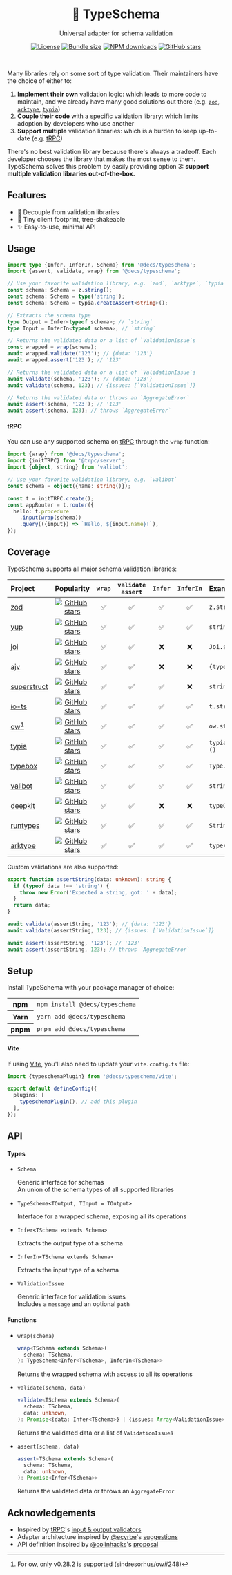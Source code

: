 <div id="header">
  <h1 align="center">🛵 TypeSchema</h1>
  <p align="center">Universal adapter for schema validation</p>
  <p align="center">
  <a href="https://opensource.org/licenses/MIT" rel="nofollow"><img src="https://img.shields.io/github/license/decs/typeschema" alt="License"></a>
  <a href="https://bundlephobia.com/package/@decs/typeschema" rel="nofollow"><img src="https://img.shields.io/bundlephobia/minzip/%40decs%2Ftypeschema" alt="Bundle size"></a>
  <a href="https://www.npmjs.com/package/@decs/typeschema" rel="nofollow"><img src="https://img.shields.io/npm/dw/@decs/typeschema.svg" alt="NPM downloads"></a>
  <a href="https://github.com/decs/typeschema/stargazers" rel="nofollow"><img src="https://img.shields.io/github/stars/decs/typeschema" alt="GitHub stars"></a>
  </p>

  <br />
</div>

Many libraries rely on some sort of type validation. Their maintainers have the choice of either to:

1. ⁠**Implement their own** validation logic: which leads to more code to maintain, and we already have many good solutions out there (e.g. [`zod`](https://zod.dev), [`arktype`](https://arktype.io), [`typia`](https://typia.io))
1. **Couple their code** with a specific validation library: which limits adoption by developers who use another
1. **Support multiple** validation libraries: which is a burden to keep up-to-date (e.g. [tRPC](https://trpc.io/))

There's no best validation library because there's always a tradeoff. Each developer chooses the library that makes the most sense to them. TypeSchema solves this problem by easily providing option 3: **support multiple validation libraries out-of-the-box.**

## Features

- 🚀 Decouple from validation libraries
- 🍃 Tiny client footprint, tree-shakeable
- ✨ Easy-to-use, minimal API

## Usage

```ts
import type {Infer, InferIn, Schema} from '@decs/typeschema';
import {assert, validate, wrap} from '@decs/typeschema';

// Use your favorite validation library, e.g. `zod`, `arktype`, `typia`
const schema: Schema = z.string();
const schema: Schema = type('string');
const schema: Schema = typia.createAssert<string>();

// Extracts the schema type
type Output = Infer<typeof schema>; // `string`
type Input = InferIn<typeof schema>; // `string`

// Returns the validated data or a list of `ValidationIssue`s
const wrapped = wrap(schema);
await wrapped.validate('123'); // {data: '123'}
await wrapped.assert('123'); // '123'

// Returns the validated data or a list of `ValidationIssue`s
await validate(schema, '123'); // {data: '123'}
await validate(schema, 123); // {issues: [`ValidationIssue`]}

// Returns the validated data or throws an `AggregateError`
await assert(schema, '123'); // '123'
await assert(schema, 123); // throws `AggregateError`
```

#### tRPC

You can use any supported schema on [tRPC](https://trpc.io/) through the `wrap` function:

```ts
import {wrap} from '@decs/typeschema';
import {initTRPC} from '@trpc/server';
import {object, string} from 'valibot';

// Use your favorite validation library, e.g. `valibot`
const schema = object({name: string()});

const t = initTRPC.create();
const appRouter = t.router({
  hello: t.procedure
    .input(wrap(schema))
    .query(({input}) => `Hello, ${input.name}!`),
});
```

## Coverage

TypeSchema supports all major schema validation libraries:

| Project                                            | Popularity                                                                                                                                                                            | `wrap` | `validate`</br>`assert` | `Infer` | `InferIn` | Example schema                 |
|:---------------------------------------------------|:-------------------------------------------------------------------------------------------------------------------------------------------------------------------------------------:|:------:|:-----------------------:|:-------:|:---------:|:------------------------------|
| [zod](https://zod.dev)                             | <a href="https://github.com/colinhacks/zod" rel="nofollow"><img src="https://img.shields.io/github/stars/colinhacks/zod?style=social" alt="GitHub stars"></a>                         | ✅      | ✅                       | ✅       | ✅         | `z.string()`                   |
| [yup](https://github.com/jquense/yup)              | <a href="https://github.com/jquense/yup" rel="nofollow"><img src="https://img.shields.io/github/stars/jquense/yup?style=social" alt="GitHub stars"></a>                               | ✅      | ✅                       | ✅       | ✅         | `string()`                     |
| [joi](https://joi.dev)                             | <a href="https://github.com/hapijs/joi" rel="nofollow"><img src="https://img.shields.io/github/stars/hapijs/joi?style=social" alt="GitHub stars"></a>                                 | ✅      | ✅                       | ❌       | ❌         | `Joi.string()`                 |
| [ajv](https://ajv.js.org)                          | <a href="https://github.com/ajv-validator/ajv" rel="nofollow"><img src="https://img.shields.io/github/stars/ajv-validator/ajv?style=social" alt="GitHub stars"></a>                   | ✅      | ✅                       | ❌       | ❌         | `{type: "string"}`             |
| [superstruct](https://docs.superstructjs.org)      | <a href="https://github.com/ianstormtaylor/superstruct" rel="nofollow"><img src="https://img.shields.io/github/stars/ianstormtaylor/superstruct?style=social" alt="GitHub stars"></a> | ✅      | ✅                       | ✅       | ❌         | `string()`                     |
| [io-ts](https://gcanti.github.io/io-ts)            | <a href="https://github.com/gcanti/io-ts" rel="nofollow"><img src="https://img.shields.io/github/stars/gcanti/io-ts?style=social" alt="GitHub stars"></a>                             | ✅      | ✅                       | ✅       | ✅         | `t.string`                     |
| [ow](https://sindresorhus.com/ow)[^1]              | <a href="https://github.com/sindresorhus/ow" rel="nofollow"><img src="https://img.shields.io/github/stars/sindresorhus/ow?style=social" alt="GitHub stars"></a>                       | ✅      | ✅                       | ✅       | ✅         | `ow.string`                    |
| [typia](https://typia.io)                          | <a href="https://github.com/samchon/typia" rel="nofollow"><img src="https://img.shields.io/github/stars/samchon/typia?style=social" alt="GitHub stars"></a>                           | ✅      | ✅                       | ✅       | ✅         | `typia.createAssert<string>()` |
| [typebox](https://github.com/sinclairzx81/typebox) | <a href="https://github.com/sinclairzx81/typebox" rel="nofollow"><img src="https://img.shields.io/github/stars/sinclairzx81/typebox?style=social" alt="GitHub stars"></a>             | ✅      | ✅                       | ✅       | ✅         | `Type.String()`                |
| [valibot](https://valibot.dev)                     | <a href="https://github.com/fabian-hiller/valibot" rel="nofollow"><img src="https://img.shields.io/github/stars/fabian-hiller/valibot?style=social" alt="GitHub stars"></a>           | ✅      | ✅                       | ✅       | ✅         | `string()`                     |
| [deepkit](https://deepkit.io)                      | <a href="https://github.com/deepkit/deepkit-framework" rel="nofollow"><img src="https://img.shields.io/github/stars/deepkit/deepkit-framework?style=social" alt="GitHub stars"></a>   | ✅      | ✅                       | ❌       | ❌         | `typeOf<string>()`             |
| [runtypes](https://github.com/pelotom/runtypes)    | <a href="https://github.com/pelotom/runtypes" rel="nofollow"><img src="https://img.shields.io/github/stars/pelotom/runtypes?style=social" alt="GitHub stars"></a>                     | ✅      | ✅                       | ✅       | ✅         | `String`                       |
| [arktype](https://arktype.io)                      | <a href="https://github.com/arktypeio/arktype" rel="nofollow"><img src="https://img.shields.io/github/stars/arktypeio/arktype?style=social" alt="GitHub stars"></a>                   | ✅      | ✅                       | ✅       | ✅         | `type('string')`               |

[^1]: For [ow](https://sindresorhus.com/ow), only v0.28.2 is supported (sindresorhus/ow#248)

Custom validations are also supported:

```ts
export function assertString(data: unknown): string {
  if (typeof data !== 'string') {
    throw new Error('Expected a string, got: ' + data);
  }
  return data;
}

await validate(assertString, '123'); // {data: '123'}
await validate(assertString, 123); // {issues: [`ValidationIssue`]}

await assert(assertString, '123'); // '123'
await assert(assertString, 123); // throws `AggregateError`
```

## Setup

Install TypeSchema with your package manager of choice:

<table>
  <tr>
    <th>npm</th>
    <td><code>npm install @decs/typeschema</code></td>
  </tr>
  <tr>
    <th>Yarn</th>
    <td><code>yarn add @decs/typeschema</code></td>
  </tr>
  <tr>
    <th>pnpm</th>
    <td><code>pnpm add @decs/typeschema</code></td>
  </tr>
</table>

#### Vite

If using [Vite](https://vitejs.dev/), you'll also need to update your `vite.config.ts` file:

```ts
import {typeschemaPlugin} from '@decs/typeschema/vite';

export default defineConfig({
  plugins: [
    typeschemaPlugin(), // add this plugin
  ],
});
```

## API

#### Types

- `Schema`

  Generic interface for schemas<br />An union of the schema types of all supported libraries

- `TypeSchema<TOutput, TInput = TOutput>`

  Interface for a wrapped schema, exposing all its operations

- `Infer<TSchema extends Schema>`

  Extracts the output type of a schema

- `InferIn<TSchema extends Schema>`

  Extracts the input type of a schema

- `ValidationIssue`

  Generic interface for validation issues<br />Includes a `message` and an optional `path`

#### Functions

- `wrap(schema)`

  ```ts
  wrap<TSchema extends Schema>(
    schema: TSchema,
  ): TypeSchema<Infer<TSchema>, InferIn<TSchema>>
  ```

  Returns the wrapped schema with access to all its operations

- `validate(schema, data)`

  ```ts
  validate<TSchema extends Schema>(
    schema: TSchema,
    data: unknown,
  ): Promise<{data: Infer<TSchema>} | {issues: Array<ValidationIssue>}>
  ```

  Returns the validated data or a list of `ValidationIssue`s

- `assert(schema, data)`

  ```ts
  assert<TSchema extends Schema>(
    schema: TSchema,
    data: unknown,
  ): Promise<Infer<TSchema>>
  ```

  Returns the validated data or throws an `AggregateError`

## Acknowledgements

- Inspired by [tRPC](https://trpc.io/)'s [input & output validators](https://trpc.io/docs/server/validators)
- Adapter architecture inspired by [@ecyrbe](https://github.com/ecyrbe)'s [suggestions](https://github.com/decs/typeschema/issues/1)
- API definition inspired by [@colinhacks](https://github.com/colinhacks)'s [proposal](https://twitter.com/colinhacks/status/1634284724796661761)
